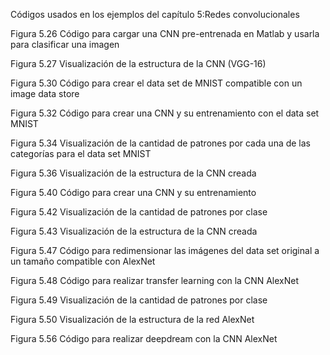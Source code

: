 
Códigos usados en los ejemplos del capítulo 5:Redes convolucionales

Figura  5.26 Código para cargar una CNN pre-entrenada en Matlab y usarla para clasificar una imagen

Figura  5.27 Visualización de la estructura de la CNN (VGG-16)

Figura  5.30 Código para crear el data set de MNIST compatible con un image data store

Figura  5.32 Código para crear una CNN y su entrenamiento con el data set MNIST

Figura  5.34 Visualización de la cantidad de patrones por cada una de las categorías para el data set MNIST

Figura  5.36 Visualización de la estructura de la CNN creada

Figura  5.40 Código para crear una CNN y su entrenamiento

Figura  5.42 Visualización de la cantidad de patrones por clase

Figura  5.43 Visualización de la estructura de la CNN creada

Figura  5.47 Código para redimensionar las imágenes del data set original a un tamaño compatible con AlexNet

Figura  5.48 Código para realizar transfer learning con la CNN AlexNet

Figura  5.49 Visualización de la cantidad de patrones por clase

Figura  5.50 Visualización de la estructura de la red AlexNet

Figura  5.56 Código para realizar deepdream con la CNN AlexNet
